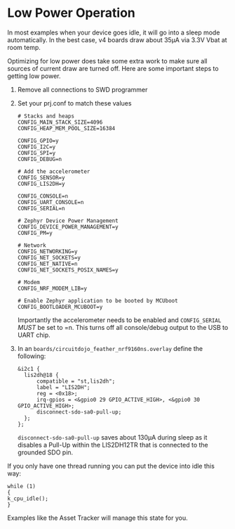 # Low Power Operation

In most examples when your device goes idle, it will go into a sleep mode automatically. In the best case, v4 boards draw about 35µA via 3.3V Vbat at room temp.

Optimizing for low power does take some extra work to make sure all sources of current draw are turned off. Here are some important steps to getting low power.

1. Remove all connections to SWD programmer
2. Set your prj.conf to match these values

    ```
    # Stacks and heaps
    CONFIG_MAIN_STACK_SIZE=4096
    CONFIG_HEAP_MEM_POOL_SIZE=16384
  
    CONFIG_GPIO=y
    CONFIG_I2C=y
    CONFIG_SPI=y
    CONFIG_DEBUG=n
  
    # Add the accelerometer
    CONFIG_SENSOR=y
    CONFIG_LIS2DH=y
  
    CONFIG_CONSOLE=n
    CONFIG_UART_CONSOLE=n
    CONFIG_SERIAL=n
  
    # Zephyr Device Power Management
    CONFIG_DEVICE_POWER_MANAGEMENT=y
    CONFIG_PM=y
  
    # Network
    CONFIG_NETWORKING=y
    CONFIG_NET_SOCKETS=y
    CONFIG_NET_NATIVE=n
    CONFIG_NET_SOCKETS_POSIX_NAMES=y
  
    # Modem 
    CONFIG_NRF_MODEM_LIB=y
  
    # Enable Zephyr application to be booted by MCUboot
    CONFIG_BOOTLOADER_MCUBOOT=y
    ```

    Importantly the accelerometer needs to be enabled and `CONFIG_SERIAL` *MUST* be set to =n. This turns off all console/debug output to the USB to UART chip. 
3. In an `boards/circuitdojo_feather_nrf9160ns.overlay` define the following:
    ```
    &i2c1 {
      lis2dh@18 {
          compatible = "st,lis2dh";
          label = "LIS2DH";
          reg = <0x18>;
          irq-gpios = <&gpio0 29 GPIO_ACTIVE_HIGH>, <&gpio0 30 GPIO_ACTIVE_HIGH>;
          disconnect-sdo-sa0-pull-up;
      };
    };
    ```

    `disconnect-sdo-sa0-pull-up` saves about 130µA during sleep as it disables a Pull-Up within the LIS2DH12TR that is connected to the grounded SDO pin. 

If you only have one thread running you can put the device into idle this way:

```
while (1)
{
k_cpu_idle();
}
```

Examples like the Asset Tracker will manage this state for you.